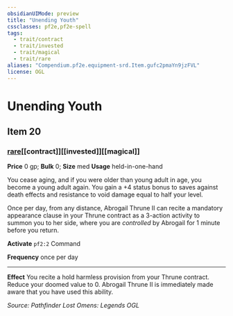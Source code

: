 ```yaml
---
obsidianUIMode: preview
title: "Unending Youth"
cssclasses: pf2e,pf2e-spell
tags:
  - trait/contract
  - trait/invested
  - trait/magical
  - trait/rare
aliases: "Compendium.pf2e.equipment-srd.Item.gufc2pmaYn9jzFVL"
license: OGL
---
```

# Unending Youth
## Item 20
### [rare](rare "Rare Rarity Trait")[[contract]][[invested]][[magical]]


**Price** 0 gp; 
**Bulk** 0; **Size** med
**Usage** held-in-one-hand

You cease aging, and if you were older than young adult in age, you become a young adult again. You gain a +4 status bonus to saves against death effects and resistance to void damage equal to half your level.

Once per day, from any distance, Abrogail Thrune II can recite a mandatory appearance clause in your Thrune contract as a 3-action activity to summon you to her side, where you are _controlled_ by Abrogail for 1 minute before you return.

**Activate** `pf2:2` Command

**Frequency** once per day

* * *

**Effect** You recite a hold harmless provision from your Thrune contract. Reduce your doomed value to 0. Abrogail Thrune II is immediately made aware that you have used this ability.

*Source: Pathfinder Lost Omens: Legends*
*OGL*
